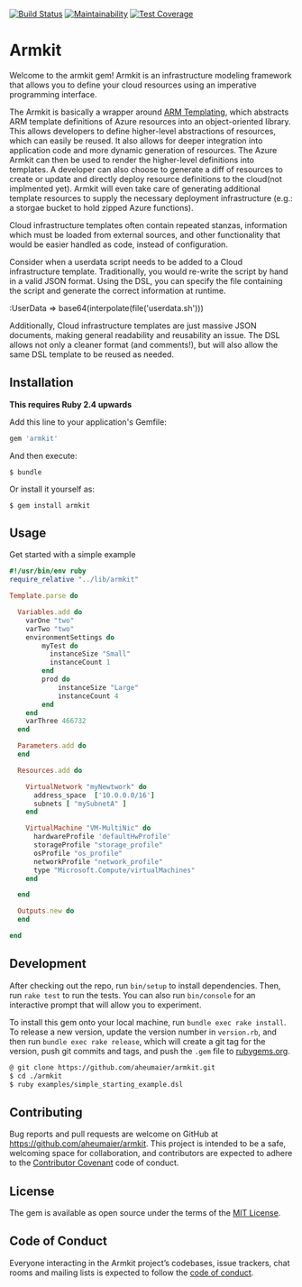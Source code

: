 [![Build Status](https://travis-ci.org/aheumaier/armkit.svg?branch=development)](https://travis-ci.org/aheumaier/armkit)
[![Maintainability](https://api.codeclimate.com/v1/badges/dbd2e0cd6179173de415/maintainability)](https://codeclimate.com/github/aheumaier/armkit/maintainability)
[![Test Coverage](https://api.codeclimate.com/v1/badges/dbd2e0cd6179173de415/test_coverage)](https://codeclimate.com/github/aheumaier/armkit/test_coverage)

# Armkit

Welcome to the armkit gem! Armkit is an infrastructure modeling framework that allows you to define your cloud resources using an imperative programming interface.

The Armkit is basically a wrapper around [ARM Templating](https://docs.microsoft.com/en-us/azure/azure-resource-manager/resource-group-authoring-templates), which abstracts ARM template definitions of Azure resources into an object-oriented library. This allows developers to define higher-level abstractions of resources, which can easily be reused. It also allows for deeper integration into application code and more dynamic generation of resources. The Azure Armkit can then be used to render the higher-level definitions into templates. A developer can also choose to generate a diff of resources to create or update and directly deploy resource definitions to the cloud(not implmented yet). Armkit will even take care of generating additional template resources to supply the necessary deployment infrastructure (e.g.: a storgae bucket to hold zipped Azure functions).

Cloud infrastructure templates often contain repeated stanzas, information which must be loaded from external sources, and other functionality that would be easier handled as code, instead of configuration.

Consider when a userdata script needs to be added to a Cloud infrastructure template. Traditionally, you would re-write the script by hand in a valid JSON format. Using the DSL, you can specify the file containing the script and generate the correct information at runtime.

:UserData => base64(interpolate(file('userdata.sh')))

Additionally, Cloud infrastructure templates are just massive JSON documents, making general readability and reusability an issue. The DSL allows not only a cleaner format (and comments!), but will also allow the same DSL template to be reused as needed.

## Installation

**This requires Ruby 2.4 upwards**

Add this line to your application's Gemfile:

```ruby
gem 'armkit'
```

And then execute:

    $ bundle

Or install it yourself as:

    $ gem install armkit

## Usage

Get started with a simple example

```ruby
#!/usr/bin/env ruby
require_relative "../lib/armkit"

Template.parse do

  Variables.add do
    varOne "two"
    varTwo "two"
    environmentSettings do
        myTest do
          instanceSize "Small"
          instanceCount 1
        end
        prod do
            instanceSize "Large"
            instanceCount 4
        end
    end
    varThree 466732
  end

  Parameters.add do
  end

  Resources.add do

    VirtualNetwork "myNewtwork" do
      address_space  ['10.0.0.0/16']
      subnets [ "mySubnetA" ]
    end

    VirtualMachine "VM-MultiNic" do
      hardwareProfile 'defaultHwProfile'
      storageProfile "storage_profile"
      osProfile "os_profile"
      networkProfile "network_profile"
      type "Microsoft.Compute/virtualMachines"
    end

  end

  Outputs.new do
  end

end
```



## Development

After checking out the repo, run `bin/setup` to install dependencies. Then, run `rake test` to run the tests. You can also run `bin/console` for an interactive prompt that will allow you to experiment.

To install this gem onto your local machine, run `bundle exec rake install`. To release a new version, update the version number in `version.rb`, and then run `bundle exec rake release`, which will create a git tag for the version, push git commits and tags, and push the `.gem` file to [rubygems.org](https://rubygems.org).

```bash
@ git clone https://github.com/aheumaier/armkit.git
$ cd ./armkit
$ ruby examples/simple_starting_example.dsl
```

## Contributing

Bug reports and pull requests are welcome on GitHub at https://github.com/aheumaier/armkit. This project is intended to be a safe, welcoming space for collaboration, and contributors are expected to adhere to the [Contributor Covenant](http://contributor-covenant.org) code of conduct.

## License

The gem is available as open source under the terms of the [MIT License](https://opensource.org/licenses/MIT).

## Code of Conduct

Everyone interacting in the Armkit project’s codebases, issue trackers, chat rooms and mailing lists is expected to follow the [code of conduct](https://github.com/[USERNAME]/armkit/blob/master/CODE_OF_CONDUCT.md).
